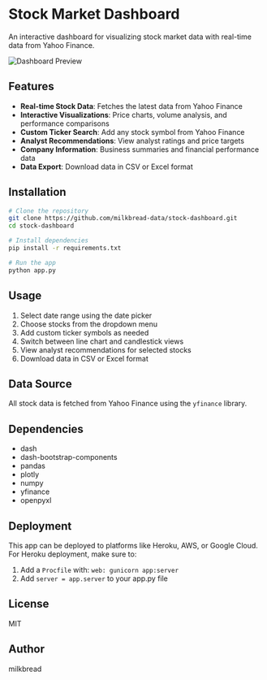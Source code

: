 # Stock Market Dashboard

An interactive dashboard for visualizing stock market data with real-time data from Yahoo Finance.

![Dashboard Preview](https://via.placeholder.com/800x400?text=Stock+Dashboard+Preview)

## Features

- **Real-time Stock Data**: Fetches the latest data from Yahoo Finance
- **Interactive Visualizations**: Price charts, volume analysis, and performance comparisons
- **Custom Ticker Search**: Add any stock symbol from Yahoo Finance
- **Analyst Recommendations**: View analyst ratings and price targets
- **Company Information**: Business summaries and financial performance data
- **Data Export**: Download data in CSV or Excel format

## Installation

```bash
# Clone the repository
git clone https://github.com/milkbread-data/stock-dashboard.git
cd stock-dashboard

# Install dependencies
pip install -r requirements.txt

# Run the app
python app.py
```

## Usage

1. Select date range using the date picker
2. Choose stocks from the dropdown menu
3. Add custom ticker symbols as needed
4. Switch between line chart and candlestick views
5. View analyst recommendations for selected stocks
6. Download data in CSV or Excel format

## Data Source

All stock data is fetched from Yahoo Finance using the `yfinance` library.

## Dependencies

- dash
- dash-bootstrap-components
- pandas
- plotly
- numpy
- yfinance
- openpyxl

## Deployment

This app can be deployed to platforms like Heroku, AWS, or Google Cloud. For Heroku deployment, make sure to:

1. Add a `Procfile` with: `web: gunicorn app:server`
2. Add `server = app.server` to your app.py file

## License

MIT

## Author

milkbread
